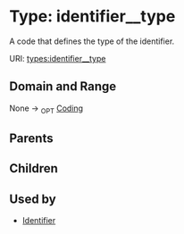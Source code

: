 
# Type: identifier__type


A code that defines the type of the identifier.

URI: [types:identifier__type](https://example.org/ccdh/datatypes/identifier__type)


## Domain and Range

None ->  <sub>OPT</sub> [Coding](Coding.md)

## Parents


## Children


## Used by

 * [Identifier](Identifier.md)
